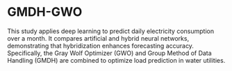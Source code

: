 # GMDH-GWO
This study applies deep learning to predict daily electricity consumption over a month. It compares artificial and hybrid neural networks, demonstrating that hybridization enhances forecasting accuracy. Specifically, the Gray Wolf Optimizer (GWO) and Group Method of Data Handling (GMDH) are combined to optimize load prediction in water utilities.
